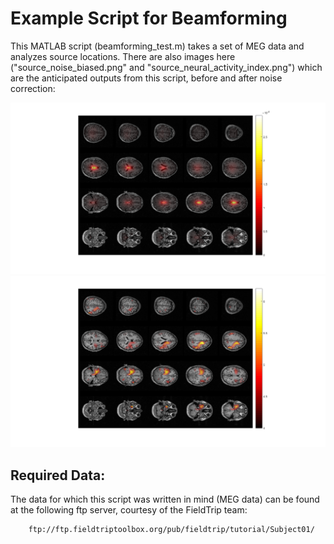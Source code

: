# Example Script for Beamforming
This MATLAB script (beamforming_test.m) takes a set of MEG data and analyzes source locations. There are also images here ("source_noise_biased.png" and "source_neural_activity_index.png") which are the anticipated outputs from this script, before and after noise correction:

![Noise Biased](https://raw.githubusercontent.com/MKhanGit/beamforming/master/beamforming_MEG_example/source_noise_biased.png "Noise biased sources")
![Source estimation](https://raw.githubusercontent.com/MKhanGit/beamforming/master/beamforming_MEG_example/source_nerual_activity_index.png "corrected sources")

## Required Data:
The data for which this script was written in mind (MEG data) can be found at the following ftp server, courtesy of the FieldTrip team:

```
	ftp://ftp.fieldtriptoolbox.org/pub/fieldtrip/tutorial/Subject01/
```
